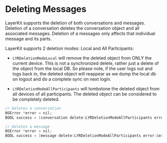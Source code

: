 # Deleting Messages

LayerKit supports the deletion of both conversations and messages. Deletion of a conversation deletes the conversation object and all associated messages. Deletion of a messages only affects that individual message and its parts.

LayerKit supports 2 deletion modes: Local and All Participants:

* `LYRDeletionModeLocal` will remove the deleted object from ONLY the current device. This is not a synchronized delete, rather just a delete of the object from the local DB. So please note, if the user logs out and logs back in, the deleted object will reappear as we dump the local db on logout and do a complete sync on next login.

* `LYRDeletionModeAllParticipants` will tombstone the deleted object from all devices of all participants. The deleted object can be considered to be completely deleted.

```objectivec
// Deletes a conversation
NSError *error = nil;
BOOL success = [conversation delete:LYRDeletionModeAllParticipants error:&error];

// Deletes a message
NSError *error = nil;
BOOL success = [message delete:LYRDeletionModeAllParticipants error:&error];
```
